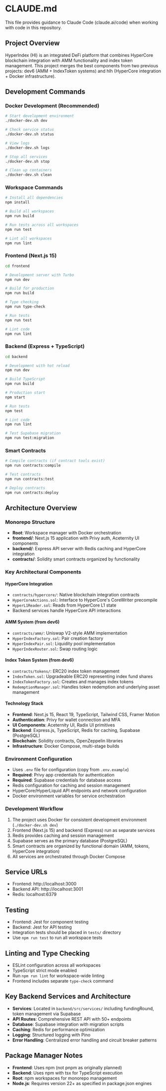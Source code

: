# CLAUDE.md

This file provides guidance to Claude Code (claude.ai/code) when working with code in this repository.

## Project Overview

HyperIndex (HI) is an integrated DeFi platform that combines HyperCore blockchain integration with AMM functionality and index token management. This project merges the best components from two previous projects: dev6 (AMM + IndexToken systems) and hlh (HyperCore integration + Docker infrastructure).

## Development Commands

### Docker Development (Recommended)
```bash
# Start development environment
./docker-dev.sh dev

# Check service status
./docker-dev.sh status

# View logs
./docker-dev.sh logs

# Stop all services
./docker-dev.sh stop

# Clean up containers
./docker-dev.sh clean
```

### Workspace Commands
```bash
# Install all dependencies
npm install

# Build all workspaces
npm run build

# Run tests across all workspaces
npm run test

# Lint all workspaces
npm run lint
```

### Frontend (Next.js 15)
```bash
cd frontend

# Development server with Turbo
npm run dev

# Build for production
npm run build

# Type checking
npm run type-check

# Run tests
npm run test

# Lint code
npm run lint
```

### Backend (Express + TypeScript)
```bash
cd backend

# Development with hot reload
npm run dev

# Build TypeScript
npm run build

# Production start
npm start

# Run tests
npm test

# Lint code
npm run lint

# Test Supabase migration
npm run test:migration
```

### Smart Contracts
```bash
# Compile contracts (if contract tools exist)
npm run contracts:compile

# Test contracts
npm run contracts:test

# Deploy contracts
npm run contracts:deploy
```

## Architecture Overview

### Monorepo Structure
- **Root**: Workspace manager with Docker orchestration
- **frontend/**: Next.js 15 application with Privy auth, Aceternity UI components
- **backend/**: Express API server with Redis caching and HyperCore integration
- **contracts/**: Solidity smart contracts organized by functionality

### Key Architectural Components

#### HyperCore Integration
- `contracts/hypercore/`: Native blockchain integration contracts
- `HyperCoreActions.sol`: Interface to HyperCore's CoreWriter precompile
- `HyperL1Reader.sol`: Reads from HyperCore L1 state
- Backend services handle HyperCore API interactions

#### AMM System (from dev6)
- `contracts/amm/`: Uniswap V2-style AMM implementation
- `HyperIndexFactory.sol`: Pair creation factory
- `HyperIndexPair.sol`: Liquidity pool implementation
- `HyperIndexRouter.sol`: Swap routing logic

#### Index Token System (from dev6)
- `contracts/tokens/`: ERC20 index token management
- `IndexToken.sol`: Upgradeable ERC20 representing index fund shares
- `IndexTokenFactory.sol`: Creates and manages index tokens
- `RedemptionManager.sol`: Handles token redemption and underlying asset management

#### Technology Stack
- **Frontend**: Next.js 15, React 19, TypeScript, Tailwind CSS, Framer Motion
- **Authentication**: Privy for wallet connection and MFA
- **UI Components**: Aceternity UI, Radix UI primitives
- **Backend**: Express.js, TypeScript, Redis for caching, Supabase (PostgreSQL)
- **Blockchain**: Solidity contracts, OpenZeppelin libraries
- **Infrastructure**: Docker Compose, multi-stage builds

### Environment Configuration
- Uses `.env` file for configuration (copy from `.env.example`)
- **Required**: Privy app credentials for authentication
- **Required**: Supabase credentials for database access
- Redis configuration for caching and session management
- HyperCore/HyperLiquid API endpoints and network configuration
- Docker environment variables for service orchestration

### Development Workflow
1. The project uses Docker for consistent development environment (`./docker-dev.sh dev`)
2. Frontend (Next.js 15) and backend (Express) run as separate services
3. Redis provides caching and session management
4. Supabase serves as the primary database (PostgreSQL)
5. Smart contracts are organized by functional domain (AMM, tokens, HyperCore integration)
6. All services are orchestrated through Docker Compose

## Service URLs
- Frontend: http://localhost:3000
- Backend API: http://localhost:3001
- Redis: localhost:6379

## Testing
- Frontend: Jest for component testing
- Backend: Jest for API testing
- Integration tests should be placed in `tests/` directory
- Use `npm run test` to run all workspace tests

## Linting and Type Checking
- ESLint configuration across all workspaces
- TypeScript strict mode enabled
- Run `npm run lint` for workspace-wide linting
- Frontend includes separate `type-check` command

## Key Backend Services and Architecture
- **Services**: Located in `backend/src/services/` including fundingRound, token management via Supabase
- **API Routes**: Comprehensive REST API with 50+ endpoints
- **Database**: Supabase integration with migration scripts
- **Caching**: Redis for performance optimization
- **Logging**: Structured logging with Pino
- **Error Handling**: Centralized error handling and circuit breaker patterns

## Package Manager Notes
- **Frontend**: Uses npm (not pnpm as originally planned)
- **Backend**: Uses npm with tsx for TypeScript execution
- **Root**: npm workspaces for monorepo management
- **Node.js**: Requires version 22+ as specified in package.json engines